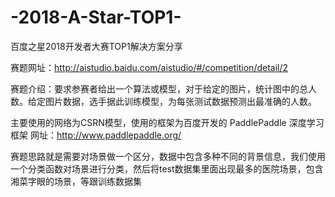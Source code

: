 # -2018-A-Star-TOP1-

百度之星2018开发者大赛TOP1解决方案分享

赛题网址：http://aistudio.baidu.com/aistudio/#/competition/detail/2

赛题介绍：要求参赛者给出一个算法或模型，对于给定的图片，统计图中的总人数。给定图片数据，选手据此训练模型，为每张测试数据预测出最准确的人数。

主要使用的网络为CSRN模型，使用的框架为百度开发的 PaddlePaddle 深度学习框架
网址：http://www.paddlepaddle.org/

赛题思路就是需要对场景做一个区分，数据中包含多种不同的背景信息，我们使用一个分类函数对场景进行分类，然后将test数据集里面出现最多的医院场景，包含湘菜字眼的场景，等跟训练数据集
